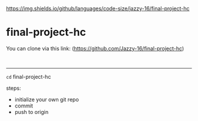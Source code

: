 https://img.shields.io/github/languages/code-size/jazzy-16/final-project-hc

# final-project-hc
You can clone via this link: (https://github.com/Jazzy-16/final-project-hc)

<br>
<hr>

`cd` final-project-hc

steps:
- initialize your own git repo
- commit
- push to origin




